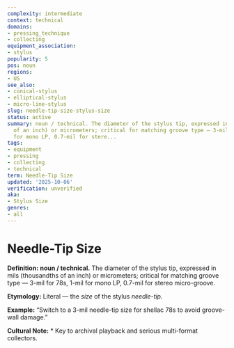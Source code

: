 ```yaml
---
complexity: intermediate
context: technical
domains:
- pressing_technique
- collecting
equipment_association:
- stylus
popularity: 5
pos: noun
regions:
- US
see_also:
- conical-stylus
- elliptical-stylus
- micro-line-stylus
slug: needle-tip-size-stylus-size
status: active
summary: noun / technical. The diameter of the stylus tip, expressed in mils (thousandths
  of an inch) or micrometers; critical for matching groove type — 3-mil for 78s, 1-mil
  for mono LP, 0.7-mil for stere...
tags:
- equipment
- pressing
- collecting
- technical
term: Needle-Tip Size
updated: '2025-10-06'
verification: unverified
aka:
- Stylus Size
genres:
- all
---
```


# Needle-Tip Size

**Definition:** **noun / technical.** The diameter of the stylus tip, expressed in mils (thousandths of an inch) or micrometers; critical for matching groove type — 3-mil for 78s, 1-mil for mono LP, 0.7-mil for stereo micro-groove.

**Etymology:** Literal — the *size* of the stylus *needle-tip.*

**Example:** “Switch to a 3-mil needle-tip size for shellac 78s to avoid groove-wall damage.”

**Cultural Note:** * Key to archival playback and serious multi-format collectors.


